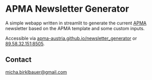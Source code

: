 # APMA Newsletter Generator

A simple webapp written in streamlit to generate the current [APMA]()
newsletter based on the APMA template and some custom inputs.

Accessible via
[apma-austria.github.io/newsletter_generator](https://apma-austria.github.io/newsletter_generator)
or [89.58.32.151:8505](http://89.58.32.151:8505).

## Contact

[micha.birklbauer@gmail.com](mailto:micha.birklbauer@gmail.com)
